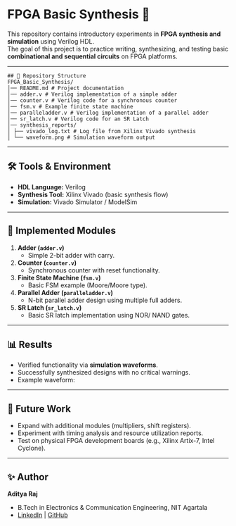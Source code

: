 # FPGA Basic Synthesis 🚀

This repository contains introductory experiments in **FPGA synthesis and simulation** using Verilog HDL.  
The goal of this project is to practice writing, synthesizing, and testing basic **combinational and sequential circuits** on FPGA platforms.

---
```
## 📂 Repository Structure
FPGA_Basic_Synthesis/
│── README.md # Project documentation
│── adder.v # Verilog implementation of a simple adder
│── counter.v # Verilog code for a synchronous counter
│── fsm.v # Example finite state machine
│── paralleladder.v # Verilog implementation of a parallel adder
│── sr_latch.v # Verilog code for an SR Latch
│── synthesis_reports/
│ ├── vivado_log.txt # Log file from Xilinx Vivado synthesis
│ └── waveform.png # Simulation waveform output
```
---

## 🛠 Tools & Environment
- **HDL Language:** Verilog  
- **Synthesis Tool:** Xilinx Vivado (basic synthesis flow)  
- **Simulation:** Vivado Simulator / ModelSim  

---

## 🔧 Implemented Modules
1. **Adder (`adder.v`)**
   - Simple 2-bit adder with carry.  
2. **Counter (`counter.v`)**
   - Synchronous counter with reset functionality.  
3. **Finite State Machine (`fsm.v`)**
   - Basic FSM example (Moore/Moore type).  
4. **Parallel Adder (`paralleladder.v`)**
   - N-bit parallel adder design using multiple full adders.  
5. **SR Latch (`sr_latch.v`)**
   - Basic SR latch implementation using NOR/ NAND gates.   

---

## 📊 Results
- Verified functionality via **simulation waveforms**.  
- Successfully synthesized designs with no critical warnings.  
- Example waveform:  



---

## 📌 Future Work
- Expand with additional modules (multipliers, shift registers).  
- Experiment with timing analysis and resource utilization reports.  
- Test on physical FPGA development boards (e.g., Xilinx Artix-7, Intel Cyclone).  

---

## ✨ Author
**Aditya Raj**  
- B.Tech in Electronics & Communication Engineering, NIT Agartala  
- [LinkedIn](https://www.linkedin.com/in/aditya-raj-682396199) | [GitHub](https://github.com/muddycode-tech)
